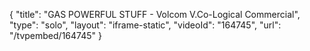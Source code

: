 {
    "title": "GAS POWERFUL STUFF - Volcom V.Co-Logical Commercial",
    "type": "solo",
    "layout": "iframe-static",
    "videoId": "164745",
    "url": "\/tvpembed\/164745"
}